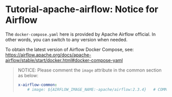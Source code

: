 # Tutorial-apache-airflow: Notice for Airflow
The `docker-compose.yaml` here is provided by Apache Airflow official. In other words, you can switch to any version when needed.

To obtain the latest version of Airflow Docker Compose, see:  
https://airflow.apache.org/docs/apache-airflow/stable/start/docker.html#docker-compose-yaml

> NOTICE: Please comment the `image` attribute in the common section as below:
> ```yaml
> x-airflow-common:
>     # image: ${AIRFLOW_IMAGE_NAME:-apache/airflow:2.3.4}   # COMMENT THIS LINE EVERYTIME
> ```